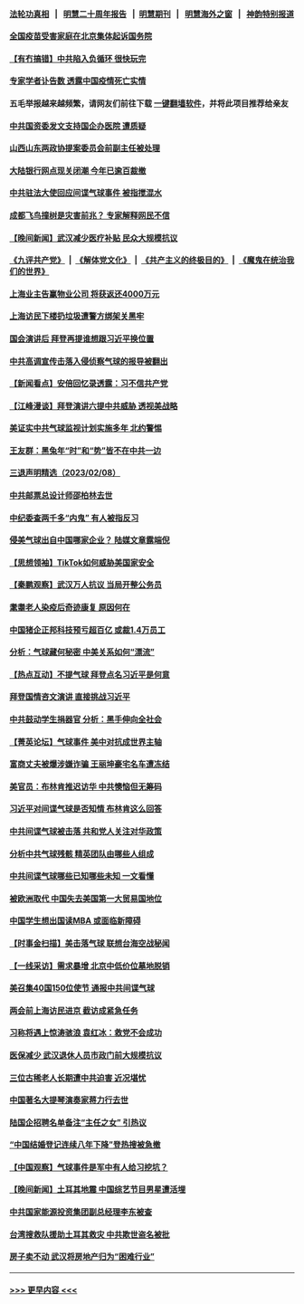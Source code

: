 #### [法轮功真相](https://github.com/gfw-breaker/truth/blob/master/README.md?t=0) &nbsp;&nbsp;|&nbsp;&nbsp; [明慧二十周年报告](https://github.com/gfw-breaker/mh-reports/blob/master/README.md?t=0) &nbsp;&nbsp;|&nbsp;&nbsp;[明慧期刊](https://github.com/gfw-breaker/mh-qikan) &nbsp;&nbsp;|&nbsp;&nbsp; [明慧海外之窗](https://github.com/gfw-breaker/mh-news/blob/master/README.md?t=0) &nbsp;&nbsp;|&nbsp;&nbsp; [神韵特别报道](https://github.com/gfw-breaker/mh-news/blob/master/shenyun.md?t=0)
#### [全国疫苗受害家庭在北京集体起诉国务院](../pages/nsc413/n13926114.md?t=02100043) 
#### [【有冇搞错】中共陷入负循环 很快玩完](../pages/nsc413/n13926140.md?t=02100043) 
#### [专家学者讣告数 透露中国疫情死亡实情](../pages/nsc413/n13925712.md?t=02100043) 
#### 五毛举报越来越频繁，请网友们前往下载 [一键翻墙软件](https://github.com/gfw-breaker/ssr-accounts)，并将此项目推荐给亲友
#### [中共国资委发文支持国企办医院 遭质疑](../pages/nsc413/n13926159.md?t=02100043) 
#### [山西山东两政协提案委员会前副主任被处理](../pages/nsc413/n13926209.md?t=02100043) 
#### [大陆银行网点现关闭潮 今年已逾百裁撤](../pages/nsc413/n13926235.md?t=02100043) 
#### [中共驻法大使回应间谍气球事件 被指搅混水](../pages/nsc413/n13926089.md?t=02100043) 
#### [成都飞鸟撞树是灾害前兆？ 专家解释网民不信](../pages/nsc413/n13925862.md?t=02100043) 
#### [【晚间新闻】武汉减少医疗补贴 民众大规模抗议](../pages/nsc413/n13925524.md?t=02100043) 
#### [《九评共产党》](https://github.com/begood0513/9ping.md/blob/master/README.md) &nbsp;|&nbsp; [《解体党文化》](../../../../jtdwh.md/blob/master/README.md)  &nbsp;|&nbsp; [《共产主义的终极目的》](../../../../gczydzjmd.md/blob/master/README.md) &nbsp;|&nbsp; [《魔鬼在统治我们的世界》](../../../../mgztzwmdsj.md/blob/master/README.md) 
#### [上海业主告赢物业公司 将获返还4000万元](../pages/nsc413/n13926083.md?t=02100043) 
#### [上海访民下楼扔垃圾遭警方绑架关黑牢](../pages/nsc413/n13925952.md?t=02100043) 
#### [国会演讲后 拜登再提谁想跟习近平换位置](../pages/nsc413/n13925719.md?t=02100043) 
#### [中共高调宣传击落入侵侦察气球的报导被翻出](../pages/nsc413/n13925868.md?t=02100043) 
#### [【新闻看点】安倍回忆录透露：习不信共产党](../pages/nsc413/n13925919.md?t=02100043) 
#### [【江峰漫谈】拜登演讲六提中共威胁 透视美战略](../pages/nsc413/n13925785.md?t=02100043) 
#### [美证实中共气球监视计划实施多年 北约警惕](../pages/nsc413/n13925762.md?t=02100043) 
#### [王友群：黑兔年“时”和“势”皆不在中共一边](../pages/nsc413/n13925764.md?t=02100043) 
#### [三退声明精选（2023/02/08）](../pages/nsc413/n13925891.md?t=02100043) 
#### [中共邮票总设计师邵柏林去世](../pages/nsc413/n13925804.md?t=02100043) 
#### [中纪委查两千多“内鬼” 有人被指反习](../pages/nsc413/n13925844.md?t=02100043) 
#### [侵美气球出自中国哪家企业？ 陆媒文章露端倪](../pages/nsc413/n13925736.md?t=02100043) 
#### [【思想领袖】TikTok如何威胁美国家安全](../pages/nsc413/n13893011.md?t=02100043) 
#### [【秦鹏观察】武汉万人抗议 当局开整公务员](../pages/nsc413/n13925743.md?t=02100043) 
#### [耄耋老人染疫后奇迹康复 原因何在](../pages/nsc413/n13925580.md?t=02100043) 
#### [中国猪企正邦科技预亏超百亿 或裁1.4万员工](../pages/nsc413/n13925789.md?t=02100043) 
#### [分析：气球藏何秘密 中美关系如何“漂流”](../pages/nsc413/n13925577.md?t=02100043) 
#### [【热点互动】不提气球 拜登点名习近平是何意](../pages/nsc413/n13925779.md?t=02100043) 
#### [拜登国情咨文演讲 直接挑战习近平](../pages/nsc413/n13925761.md?t=02100043) 
#### [中共鼓动学生捐器官 分析：黑手伸向全社会](../pages/nsc413/n13924830.md?t=02100043) 
#### [【菁英论坛】气球事件 美中对抗成世界主轴](../pages/nsc413/n13925561.md?t=02100043) 
#### [富商丈夫被爆涉嫌诈骗 王丽坤豪宅名车遭冻结](../pages/nsc413/n13925663.md?t=02100043) 
#### [美官员：布林肯推迟访华 中共懊恼但无筹码](../pages/nsc413/n13925594.md?t=02100043) 
#### [习近平对间谍气球是否知情 布林肯这么回答](../pages/nsc413/n13925690.md?t=02100043) 
#### [中共间谍气球被击落 共和党人关注对华政策](../pages/nsc413/n13925608.md?t=02100043) 
#### [分析中共气球残骸 精英团队由哪些人组成](../pages/nsc413/n13925696.md?t=02100043) 
#### [中共间谍气球哪些已知哪些未知 一文看懂](../pages/nsc413/n13925659.md?t=02100043) 
#### [被欧洲取代 中国失去美国第一大贸易国地位](../pages/nsc413/n13925575.md?t=02100043) 
#### [中国学生想出国读MBA 或面临新障碍](../pages/nsc413/n13925589.md?t=02100043) 
#### [【时事金扫描】美击落气球 联想台海空战秘闻](../pages/nsc413/n13925506.md?t=02100043) 
#### [【一线采访】需求暴增 北京中低价位墓地脱销](../pages/nsc413/n13925419.md?t=02100043) 
#### [美召集40国150位使节 通报中共间谍气球](../pages/nsc413/n13925414.md?t=02100043) 
#### [两会前上海访民进京 截访成紧急任务](../pages/nsc413/n13925365.md?t=02100043) 
#### [习称将遇上惊涛骇浪 袁红冰：救党不会成功](../pages/nsc413/n13925412.md?t=02100043) 
#### [医保减少 武汉退休人员市政门前大规模抗议](../pages/nsc413/n13925389.md?t=02100043) 
#### [三位古稀老人长期遭中共迫害 近况堪忧](../pages/nsc413/n13924554.md?t=02100043) 
#### [中国著名大提琴演奏家蒋力行去世](../pages/nsc413/n13925415.md?t=02100043) 
#### [陆国企招聘名单备注“主任之女” 引热议](../pages/nsc413/n13925388.md?t=02100043) 
#### [“中国结婚登记连续八年下降”登热搜被急撤](../pages/nsc413/n13925337.md?t=02100043) 
#### [【中国观察】气球事件是军中有人给习挖坑？](../pages/nsc413/n13925293.md?t=02100043) 
#### [【晚间新闻】土耳其地震 中国综艺节目男星遭活埋](../pages/nsc413/n13925370.md?t=02100043) 
#### [中共国家能源投资集团副总经理李东被查](../pages/nsc413/n13925191.md?t=02100043) 
#### [台湾搜救队援助土耳其救灾 中共欺世盗名被批](../pages/nsc413/n13925269.md?t=02100043) 
#### [房子卖不动 武汉将房地产归为“困难行业”](../pages/nsc413/n13925300.md?t=02100043) 

----
#### [ >>> 更早内容 <<< ](../indexes/nsc413-earlier.md)
